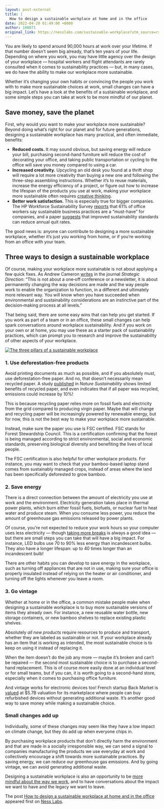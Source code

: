 ```yaml
---
layout: post-external
title: |
  How to design a sustainable workplace at home and in the office
date: 2022-04-20 01:49:00 +0000
author: 100071
original_link: https://nesslabs.com/sustainable-workplace?utm_source=rss&utm_medium=rss&utm_campaign=sustainable-workplace
---
```


You are likely to spend around 90,000 hours at work over your lifetime. If that number doesn’t seem big already, that’s ten years of your life. Depending on where you work, you may have little agency over the design of your workplace — hospital workers and flight attendants are rarely consulted when it comes to sustainability practices — but, in many cases, we do have the ability to make our workplace more sustainable.

Whether it’s changing your own habits or convincing the people you work with to make more sustainable choices at work, small changes can have a big impact. Let’s have a look at the benefits of a sustainable workplace, and some simple steps you can take at work to be more mindful of our planet.

## Save money, save the planet

First, why would you want to make your workplace more sustainable? Beyond doing what’s right for our planet and for future generations, designing a sustainable workplace has many practical, and often immediate, benefits:

- **Reduced costs.** It may sound obvious, but saving energy will reduce your bill, purchasing second-hand furniture will reduce the cost of decorating your office, and taking public transportation or cycling to the office will save you money compared to using a car.
- **Increased creativity.** Upcycling an old desk you found at a thrift shop will require a lot more creativity than buying a new one and following the three-step assembling instructions. Whether it’s to reuse materials, increase the energy efficiency of a project, or figure out how to increase the lifespan of the products you use at work, making your workplace more sustainable often requires [creative thinking](https://nesslabs.com/creative-brain).
- **Better work satisfaction.** This is especially true for bigger companies. The HP Workforce Sustainability Survey [reports](https://press.hp.com/content/dam/hpi/press/press-kits/2019/earth-day-2019/HP%20Workforce%20Sustainability%20Survey.pdf) that 61% of office workers say sustainable business practices are a “must-have” for companies, and a paper [suggests](https://www.emerald.com/insight/content/doi/10.1108/14720701011085544/full/html) that improved sustainability standards can reduce annual quit rates.

The good news is: anyone can contribute to designing a more sustainable workplace, whether it’s just you working from home, or if you’re working from an office with your team.

## Three ways to design a sustainable workplace

Of course, making your workplace more sustainable is not about applying a few quick fixes. As Andrew Cameron [writes](https://www.emerald.com/insight/content/doi/10.1108/02580541211188987/full/html) in the journal _Strategic Direction_: “This is not about a one‐off conference or a newsletter, it is about permanently changing the way decisions are made and the way people work to enable the organization to function, in a different and ultimately more relevant way. You will know when you have succeeded when environmental and sustainability considerations are an instinctive part of the decision‐making process at all levels.”

That being said, there are some easy wins that can help you get started. If you work as part of a team or in an office, these small changes can help spark conversations around workplace sustainability. And if you work on your own or at home, you may use these as a starter pack of sustainability practices, which can prompt you to research and improve the sustainability of other aspects of your workplace.

[![The three pillars of a sustainable workplace](https://nesslabs.com/wp-content/uploads/2022/04/sustainable-workplace-banner.png)](https://nesslabs.com/wp-content/uploads/2022/04/sustainable-workplace-banner.png)

### 1. Use deforestation-free products

Avoid printing documents as much as possible, and if you absolutely must, use deforestation-free paper. And no, that doesn’t necessarily mean recycled paper. A study [published](https://www.nature.com/articles/s41893-020-00624-z) in _Nature Sustainability_ shows limited benefits of recycled paper, and even indicates that if all paper was recycled, emissions could increase by 10%!

This is because recycling paper relies more on fossil fuels and electricity from the grid compared to producing virgin paper. Maybe that will change and recycling paper will be increasingly powered by renewable energy, but for now, this is not the best way to make your workplace more sustainable.

Instead, make sure the paper you use is FSC certified. FSC stands for Forest Stewardship Council. This is a certification confirming that the forest is being managed according to strict environmental, social and economic standards, preserving biological diversity and benefiting the lives of local people.

The FSC certification is also helpful for other workplace products. For instance, you may want to check that your bamboo-based laptop stand comes from sustainably managed crops, instead of areas where the land has been specifically deforested to grow bamboo.

### 2. Save energy

There is a direct connection between the amount of electricity you use at work and the environment. Electricity generation takes place in thermal power plants, which burn either fossil fuels, biofuels, or nuclear fuel to heat water and produce steam. When you consume less power, you reduce the amount of greenhouse gas emissions released by power plants.

Of course, you’re not expected to reduce your work hours so your computer uses less electricity — though [taking more breaks](https://nesslabs.com/structured-distraction-breaks-at-work) is always a good idea — but there are small steps you can take that will have a big impact. For instance, LED bulbs use 70 to 90% less energy than incandescent bulbs. They also have a longer lifespan: up to 40 times longer than an incandescent bulb!

There are other habits you can develop to save energy in the workplace, such as turning off appliances that are not in use, making sure your office is properly insulated instead of relying on the heater or air conditioner, and turning off the lights whenever you leave a room.

### 3. Go vintage

Whether at home or in the office, a common mistake people make when designing a sustainable workplace is to buy more sustainable versions of items they already own. For instance, a new reusable water bottle, new storage containers, or new bamboo shelves to replace existing plastic shelves.

Absolutely _all new products_ require resources to produce and transport, whether they are labeled as sustainable or not. If your workplace already has an item that is working as intended, the most sustainable choice is to keep on using it instead of replacing it.

When the item doesn’t do the job any more — maybe it’s broken and can’t be repaired — the second most sustainable choice is to purchase a second-hand replacement. This is of course more easily done at an individual level or for small teams, but if you can, it is worth going to a second-hand store, especially when it comes to purchasing office furniture.

And vintage works for electronic devices too! French startup Back Market is [valued](https://techcrunch.com/2022/01/11/back-market-reaches-5-7b-valuation-for-its-refurbished-device-marketplace/) at $5.7B valuation for its marketplace where people can buy refurbished devices without generating additional waste. It’s another good way to save money while making a sustainable choice.

### Small changes add up

Individually, some of these changes may seem like they have a low impact on climate change, but they do add up when everyone chips in.

By purchasing workplace products that don’t directly harm the environment and that are made in a socially irresponsible way, we can send a signal to companies manufacturing the products we use everyday at work and collectively encourage a shift towards more sustainable practices. By saving energy, we can reduce our greenhouse gas emissions. And by going vintage, we can avoid generating additional waste.

Designing a sustainable workplace is also an opportunity to be [more mindful about the way we work](https://nesslabs.com/mindful-productivity), and to have conversations about the impact we want to have and the legacy we want to leave.

The post [How to design a sustainable workplace at home and in the office](https://nesslabs.com/sustainable-workplace) appeared first on [Ness Labs](https://nesslabs.com).
